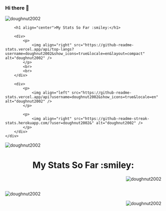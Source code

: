 ### Hi there 👋

<!DOCTYPE html>
<html lang="en">

<head>
    <meta charset="UTF-8">
    <meta name="viewport" content="width=device-width, initial-scale=1.0">
    <title>My GitHub Stats</title>
</head>

<body>
    <div>
        <p align="left">
            <img src="https://komarev.com/ghpvc/?username=doughnut2002&label=Profile%20views&color=0e75b6&style=flat" alt="doughnut2002" />
        </p>

        <h1 align="center">My Stats So Far :smiley:</h1>

        <div>
            <p>
                <img align="right" src="https://github-readme-stats.vercel.app/api/top-langs?username=doughnut2002&show_icons=true&locale=en&layout=compact" alt="doughnut2002" />
            </p>
            <br>
            <br>
        </div>

        <div>
            <p>
                <img align="left" src="https://github-readme-stats.vercel.app/api?username=doughnut2002&show_icons=true&locale=en" alt="doughnut2002" />
            </p>

            <p>
                <img align="right" src="https://github-readme-streak-stats.herokuapp.com/?user=doughnut2002&" alt="doughnut2002" />
            </p>
        </div>
    </div>
</body>

</html>


<p align="left"> <img src="https://komarev.com/ghpvc/?username=doughnut2002&label=Profile%20views&color=0e75b6&style=flat" alt="doughnut2002" /> </p>


<h1 align="center">My Stats So Far  :smiley:</h1>

<p><img align="right" src="https://github-readme-stats.vercel.app/api/top-langs?username=doughnut2002&show_icons=true&locale=en&layout=compact" alt="doughnut2002" /></p><br><br>

<p>&nbsp;<img align="left" src="https://github-readme-stats.vercel.app/api?username=doughnut2002&show_icons=true&locale=en" alt="doughnut2002" /></p>

<p><img align="right" src="https://github-readme-streak-stats.herokuapp.com/?user=doughnut2002&" alt="doughnut2002" /></p>

<!--
**doughnut2002/doughnut2002** is a ✨ _special_ ✨ repository because its `README.md` (this file) appears on your GitHub profile.

Here are some ideas to get you started:

- 🔭 I’m currently working on ...
- 🌱 I’m currently learning ...
- 👯 I’m looking to collaborate on ...
- 🤔 I’m looking for help with ...
- 💬 Ask me about ...
- 📫 How to reach me: ...
- 😄 Pronouns: ...
- ⚡ Fun fact: ...
-->
